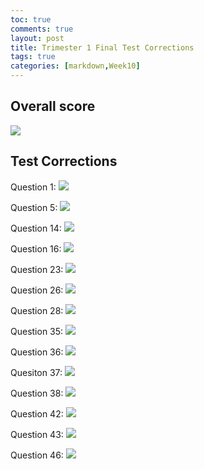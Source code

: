 ```yaml
---
toc: true
comments: true
layout: post
title: Trimester 1 Final Test Corrections
tags: true
categories: [markdown,Week10]
---
```


## Overall score
<img src= "https://github.com/sarahliu2006/Sarah-Liu/blob/be442d8ab82dce33df918c279086d8aa9180e0f7/images/tri1finalscore.PNG?raw=true">

## Test Corrections

Question 1:
<img src= "https://github.com/sarahliu2006/Sarah-Liu/blob/78b5ee26903e51809da4ffce1d7a33a90d13adda/images/question1csp.PNG?raw=true">

Question 5:
<img src= "https://github.com/sarahliu2006/Sarah-Liu/blob/3b97525ee0db2784c0a6a897082acc197d71702a/images/question5csp.PNG?raw=true">

Question 14:
<img src= "https://github.com/sarahliu2006/Sarah-Liu/blob/3b97525ee0db2784c0a6a897082acc197d71702a/images/question14csp.PNG?raw=true">

Question 16:
<img src= "https://github.com/sarahliu2006/Sarah-Liu/blob/3b97525ee0db2784c0a6a897082acc197d71702a/images/question16csp.PNG?raw=true">

Question 23:
<img src= "https://github.com/sarahliu2006/Sarah-Liu/blob/3b97525ee0db2784c0a6a897082acc197d71702a/images/question23csp.PNG?raw=true">

Question 26:
<img src= "https://github.com/sarahliu2006/Sarah-Liu/blob/3b97525ee0db2784c0a6a897082acc197d71702a/images/question26csp.PNG?raw=true">

Question 28:
<img src= "https://github.com/sarahliu2006/Sarah-Liu/blob/3b97525ee0db2784c0a6a897082acc197d71702a/images/question28csp.PNG?raw=true">

Question 35:
<img src= "https://github.com/sarahliu2006/Sarah-Liu/blob/a6a8678d214c455dc4dd872bb54ffc9f9721aa2b/images/question35csp.PNG?raw=true">

Question 36:
<img src= "https://github.com/sarahliu2006/Sarah-Liu/blob/a6a8678d214c455dc4dd872bb54ffc9f9721aa2b/images/question36csp.PNG?raw=true">

Quesiton 37:
<img src= "https://github.com/sarahliu2006/Sarah-Liu/blob/a6a8678d214c455dc4dd872bb54ffc9f9721aa2b/images/question37csp.PNG?raw=true">

Question 38:
<img src= "https://github.com/sarahliu2006/Sarah-Liu/blob/a6a8678d214c455dc4dd872bb54ffc9f9721aa2b/images/question38csp.PNG?raw=true">

Question 42:
<img src= "https://github.com/sarahliu2006/Sarah-Liu/blob/a6a8678d214c455dc4dd872bb54ffc9f9721aa2b/images/question42csp.PNG?raw=true">

Question 43:
<img src= "https://github.com/sarahliu2006/Sarah-Liu/blob/a6a8678d214c455dc4dd872bb54ffc9f9721aa2b/images/question43csp.PNG?raw=true">

Question 46:
<img src= "https://github.com/sarahliu2006/Sarah-Liu/blob/a6a8678d214c455dc4dd872bb54ffc9f9721aa2b/images/question46csp.PNG?raw=true">
